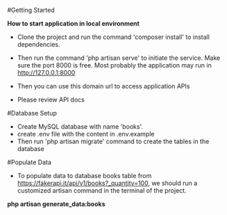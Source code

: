 #Getting Started

**How to start application in local environment**

* Clone the project and run the command 'composer install' to install dependencies.


 * Then run the command 'php artisan serve' to initiate the service. Make sure 
the port 8000 is free.
Most probably the application may run in http://127.0.0.1:8000

* Then you can use this domain url to access application APIs

* Please review API docs 

#Database Setup

* Create MySQL database with name 'books'.
* create .env file with the content in .env.example
* Then run 'php artisan migrate' command to create the tables in the database
 

#Populate Data


* To populate data to database books table from https://fakerapi.it/api/v1/books?_quantity=100, we should run 
a customized artisan command in the terminal of the project.

**php artisan generate_data:books**
